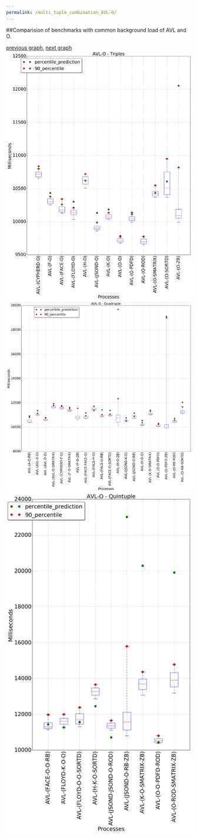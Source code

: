 ```yaml
---
permalink: /multi_tuple_combination_AVL-O/
---
```


##Comparision of benchmarks with common background load of AVL and O.

[previous graph](../multi_tuple_combination_AVL-K/), [next graph](../multi_tuple_combination_AVL-PDFD/)
![graph figure](./images/triple/AVL/AVL-O_box.png)![graph figure](./images/quadruple/AVL/AVL-O_box.png)![graph figure](./images/quintuple/AVL/AVL-O_box.png)